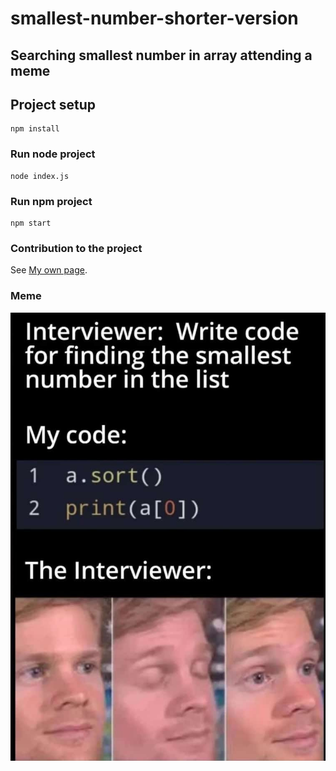 # smallest-number-shorter-version

## Searching smallest number in array attending a meme

## Project setup
```
npm install
```

### Run node project
```
node index.js
```

### Run npm project
```
npm start
```

### Contribution to the project
See [My own page](https://charlyceballos.github.io/).

### Meme
<div>
  <img src='./meme.jpeg' />
</div>
